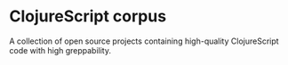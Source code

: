 # ClojureScript corpus

A collection of open source projects containing high-quality ClojureScript code with high greppability.
